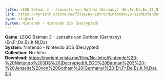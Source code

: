 ```yaml
---
title: LEGO Batman 3 - Jenseits von Gotham (Germany) (En,Fr,De,Es,It,Nl,Da)
link: https://myrient.erista.me/files/No-Intro/Nintendo%20-%20Nintendo%203DS%20(Decrypted)/LEGO%20Batman%203%20-%20Jenseits%20von%20Gotham%20(Germany)%20(En,Fr,De,Es,It,Nl,Da).zip
type: single1
System: Nintendo - Nintendo 3DS (Decrypted)
---
```

<b>Game:</b> LEGO Batman 3 - Jenseits von Gotham (Germany) (En,Fr,De,Es,It,Nl,Da)<br>
<b>System:</b> Nintendo - Nintendo 3DS (Decrypted)<br>
<b>Collection:</b> No-Intro<br>
<b>Download:</b> https://myrient.erista.me/files/No-Intro/Nintendo%20-%20Nintendo%203DS%20(Decrypted)/LEGO%20Batman%203%20-%20Jenseits%20von%20Gotham%20(Germany)%20(En,Fr,De,Es,It,Nl,Da).zip